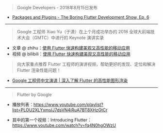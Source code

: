 > Google Developers - 2018年8月15日发布

* [Packages and Plugins - The Boring Flutter Development Show, Ep. 6](https://www.youtube.com/watch?v=ht2bDlJd2c4&feature=push-u&attr_tag=AO1qpwks4nTaqct6%3A6)


---


> Google 工程师 Xiao Yu（于潇）在上个月成功举办的 2018 全球大前端技术大会（GMTC）中进行的 Keynote 演讲实录

* 文章 @ zhihu：[使用 Flutter 快速构建美观又高性能的移动应用](https://zhuanlan.zhihu.com/p/39737086)
* 视频 @ bilibili：[使用 Flutter 快速构建美观又高性能的移动应用](https://www.bilibili.com/video/av27857568/)

> 向大家重点推荐 Flutter 工程师的演讲视频，帮助更好的发现、定位和解决 Flutter 渲染性能问题！
* [Google 工程师中文演讲 | 深入了解 Flutter 的高性能图形渲染](https://mp.weixin.qq.com/s/RNhdYtoQ8RQcjIXJReGZWA)


---


> Flutter by Google

* 播放列表：https://www.youtube.com/playlist?list=PLOU2XLYxmsIJ7dsVN4iRuA7BT8XHzGtCr

* 其中的第一个视频：Introducing Flutter：https://www.youtube.com/watch?v=fq4N0hgOWzU